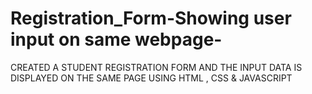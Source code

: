 # Registration_Form-Showing user input on same webpage-
CREATED  A STUDENT REGISTRATION FORM AND THE INPUT DATA IS DISPLAYED ON THE SAME PAGE
USING HTML , CSS &amp; JAVASCRIPT
